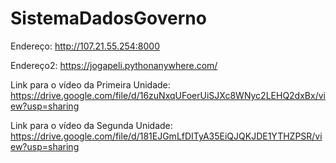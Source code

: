 # SistemaDadosGoverno

Endereço: http://107.21.55.254:8000

Endereço2: https://jogapeli.pythonanywhere.com/

Link para o vídeo da Primeira Unidade: https://drive.google.com/file/d/16zuNxqUFoerUiSJXc8WNyc2LEHQ2dxBx/view?usp=sharing

Link para o vídeo da Segunda Unidade: https://drive.google.com/file/d/181EJGmLfDITyA35EiQJQKJDE1YTHZPSR/view?usp=sharing

